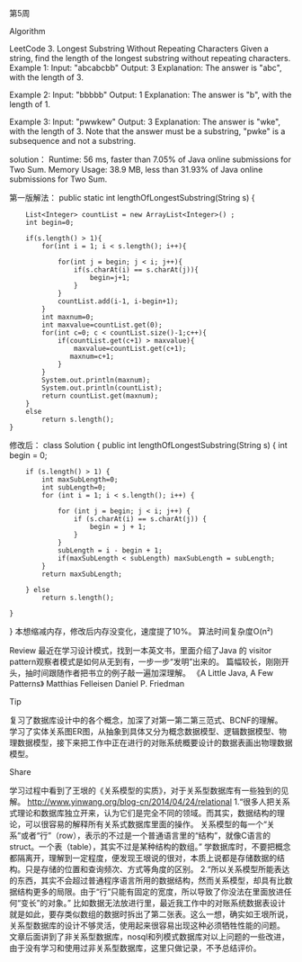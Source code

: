 第5周

Algorithm

LeetCode 3. Longest Substring Without Repeating Characters
Given a string, find the length of the longest substring without repeating characters.
Example 1:
Input: "abcabcbb"
Output: 3 
Explanation: The answer is "abc", with the length of 3. 

Example 2:
Input: "bbbbb"
Output: 1
Explanation: The answer is "b", with the length of 1.

Example 3:
Input: "pwwkew"
Output: 3
Explanation: The answer is "wke", with the length of 3. 
             Note that the answer must be a substring, "pwke" is a subsequence and not a substring.



solution： Runtime: 56 ms, faster than 7.05% of Java online submissions for Two Sum. Memory Usage: 38.9 MB, less than 31.93% of Java online submissions for Two Sum.

第一版解法：
public static int lengthOfLongestSubstring(String s) {
        
        List<Integer> countList = new ArrayList<Integer>() ;
        int begin=0;
        
        if(s.length() > 1){
            for(int i = 1; i < s.length(); i++){
                
                for(int j = begin; j < i; j++){
                    if(s.charAt(i) == s.charAt(j)){                       
                        begin=j+1;
                    }                   
                }
                countList.add(i-1, i-begin+1);
            }
            int maxnum=0;
            int maxvalue=countList.get(0);
            for(int c=0; c < countList.size()-1;c++){
                if(countList.get(c+1) > maxvalue){
                	maxvalue=countList.get(c+1);
                   maxnum=c+1;
                }
            }
            System.out.println(maxnum);
            System.out.println(countList);
            return countList.get(maxnum);
        }
        else 
            return s.length();
    }
修改后：
class Solution {
    public int lengthOfLongestSubstring(String s) {
      int begin = 0;
		
		if (s.length() > 1) {
			int maxSubLength=0;
			int subLength=0;
			for (int i = 1; i < s.length(); i++) {

				for (int j = begin; j < i; j++) {
					if (s.charAt(i) == s.charAt(j)) {
						begin = j + 1;
					}
				}
				subLength = i - begin + 1;
				if(maxSubLength < subLength) maxSubLength = subLength;
			}			
			return maxSubLength;
			
		} else
			return s.length();
  
    }
}
本想缩减内存，修改后内存没变化，速度提了10%。
算法时间复杂度O(n²)

Review
最近在学习设计模式，找到一本英文书，里面介绍了Java 的 visitor pattern观察者模式是如何从无到有，一步一步“发明”出来的。
篇幅较长，刚刚开头，抽时间跟随作者把书立的例子敲一遍加深理解。
《A Little Java, A Few Patterns》
Matthias Felleisen
Daniel P. Friedman


Tip

复习了数据库设计中的各个概念，加深了对第一第二第三范式、BCNF的理解。
学习了实体关系图ER图，从抽象到具体又分为概念数据模型、逻辑数据模型、物理数据模型，接下来把工作中正在进行的对账系统概要设计的数据表画出物理数据模型。

Share

学习过程中看到了王垠的《关系模型的实质》，对于关系型数据库有一些独到的见解。
http://www.yinwang.org/blog-cn/2014/04/24/relational
1.“很多人把关系式理论和数据库独立开来，认为它们是完全不同的领域。而其实，数据结构的理论，可以很容易的解释所有关系式数据库里面的操作。
关系模型的每一个“关系”或者“行”（row），表示的不过是一个普通语言里的“结构”，就像C语言的struct。一个表（table），其实不过是某种结构的数组。”
学数据库时，不要把概念都隔离开，理解到一定程度，便发现王垠说的很对，本质上说都是存储数据的结构。只是存储的位置和查询频次、方式等角度的区别。
2.“所以关系模型所能表达的东西，其实不会超过普通程序语言所用的数据结构，然而关系模型，却具有比数据结构更多的局限。由于“行”只能有固定的宽度，所以导致了你没法在里面放进任何“变长”的对象。”
比如数据无法放进行里，最近我工作中的对账系统数据表设计就是如此，要存类似数组的数据时拆出了第二张表。这么一想，确实如王垠所说，关系型数据库的设计不够灵活，使用起来很容易出现这种必须牺牲性能的问题。
文章后面讲到了非关系型数据库，nosql和列模式数据库对以上问题的一些改进，由于没有学习和使用过非关系型数据库，这里只做记录，不予总结评价。

